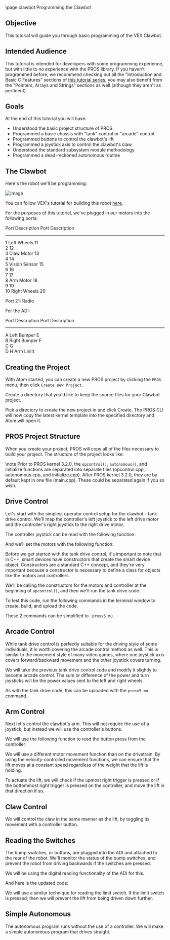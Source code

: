 \page clawbot Programming the Clawbot

## Objective

This tutorial will guide you through basic programming of the VEX
Clawbot.

## Intended Audience

This tutorial is intended for developers with some programming
experience, but with little to no experience with the PROS library. If
you haven't programmed before, we recommend checking out all the
"Introduction and Basic C Features" sections of [this tutorial
series](http://www.studytonight.com/c/overview-of-c.php); you may also
benefit from the "Pointers, Arrays and Strings" sections as well
(although they aren't as pertinent).

## Goals

At the end of this tutorial you will have:

- Understood the basic project structure of PROS
- Programmed a basic chassis with "tank" control or "arcade" control
- Programmed buttons to control the clawbot's lift
- Programmed a joystick axis to control the clawbot's claw
- Understood the standard subsystem module methodology
- Programmed a dead-reckoned autonomous routine

## The Clawbot

Here's the robot we'll be programming:

![image](/images/tuts/clawbot1.jpg)

You can follow VEX's tutorial for building this robot
[here](https://v5beta.vex.com/parent-wrapper.php?id=v5-with-clawbot).

For the purposes of this tutorial, we've plugged in our motors into the
following ports:

Port Description Port Description

---

1 Left Wheels 11  
 2 12  
 3 Claw Motor 13  
 4 14  
 5 Vision Sensor 15  
 6 16  
 7 17  
 8 Arm Motor 18  
 9 19  
 10 Right Wheels 20

Port 21: Radio

For the ADI:

Port Description Port Description

---

A Left Bumper E  
 B Right Bumper F  
 C G  
 D H Arm Limit

## Creating the Project

With Atom started, you can create a new PROS project by clicking the
`PROS` menu, then click `Create new Project`.

Create a directory that you'd like to keep the source files for your
Clawbot project.

Pick a directory to create the new project in and click Create. The PROS
CLI will now copy the latest kernel template into the specified
directory and Atom will open it.

## PROS Project Structure

When you create your project, PROS will copy all of the files necessary
to build your project. The structure of the project looks like:

\note
Prior to PROS kernel 3.2.0, the `opcontrol()`, `autonomous()`, and
initialize functions are separated into separate files (opcontrol.cpp,
autonomous.cpp, and initialize.cpp). After PROS kernel 3.2.0, they are
by default kept in one file (main.cpp). These could be separated again
if you so wish.

## Drive Control

Let's start with the simplest operator control setup for the clawbot -
tank drive control. We'll map the controller's left joystick to the left
drive motor and the controller's right joystick to the right drive
motor.

The controller joystick can be read with the following function:

And we'll set the motors with the following function:

Before we get started with the tank drive control, it's important to
note that in C++, smart devices have constructors that create the smart
device object. Constructors are a standard C++ concept, and they're very
important because a constructor is necessary to define a class for
objects like the motors and controllers.

We'll be calling the constructors for the motors and controller at the
beginning of `opcontrol()`, and then we'll run the tank drive code.

To test this code, run the following commands in the terminal window to
create, build, and upload the code.

These 2 commands can be simplified to `` `prosv5 mu ``.

## Arcade Control

While tank drive control is perfectly suitable for the driving style of
some individuals, it is worth covering the arcade control method as
well. This is similar to the movement style of many video games, where
one joystick axis covers forward/backward movement and the other
joystick covers turning.

We will take the previous tank drive control code and modify it slightly
to become arcade control. The sum or difference of the power and turn
joysticks will be the power values sent to the left and right wheels.

As with the tank drive code, this can be uploaded with the `prosv5 mu`
command.

## Arm Control

Next let's control the clawbot's arm. This will not require the use of a
joystick, but instead we will use the controller's buttons.

We will use the following function to read the button press from the
controller:

We will use a different motor movement function than on the drivetrain.
By using the velocity-controlled movement functions, we can ensure that
the lift moves at a constant speed regardless of the weight that the
lift is holding.

To actuate the lift, we will check if the upmost right trigger is
pressed or if the bottommost right trigger is pressed on the controller,
and move the lift in that direction if so.

## Claw Control

We will control the claw in the same manner as the lift, by toggling its
movement with a controller button.

## Reading the Switches

The bump switches, or buttons, are plugged into the ADI and attached to
the rear of the robot. We'll monitor the status of the bump switches,
and prevent the robot from driving backwards if the switches are
pressed.

We will be using the digital reading functionality of the ADI for this.

And here is the updated code:

We will use a similar technique for reading the limit switch. If the
limit switch is pressed, then we will prevent the lift from being driven
down further.

## Simple Autonomous

The autonomous program runs without the use of a controller. We will
make a simple autonomous program that drives straight.
